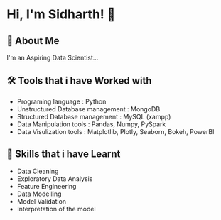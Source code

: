 
# Hi, I'm Sidharth! 👋


## 🚀 About Me
I'm an Aspiring Data Scientist...


## 🛠 Tools that i have Worked with

* Programing language : Python                                                            
* Unstructured Database management : MongoDB                                                                   
* Structured Database management : MySQL (xampp)                                                                         
* Data Manipulation tools : Pandas, Numpy, PySpark
* Data Visulization tools : Matplotlib, Plotly, Seaborn, Bokeh, PowerBI

## 💼 Skills that i have Learnt

* Data Cleaning
* Exploratory Data Analysis
* Feature Engineering
* Data Modelling
* Model Validation
* Interpretation of the model


